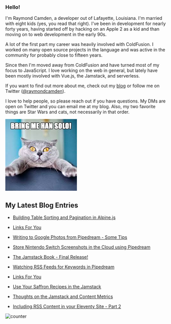 ### Hello!

I'm Raymond Camden, a developer out of Lafayette, Louisiana. I'm married with eight kids (yes, you read that right). I've been in development for nearly forty years, having started off by hacking on an Apple 2 as a kid and than moving on to web development in the early 90s.

A lot of the first part my career was heavily involved with ColdFusion. I worked on many open source projects in the language and was active in the community for probably close to fifteen years. 

Since then I'm moved away from ColdFusion and have turned most of my focus to JavaScript. I love working on the web in general, but lately have been mostly involved with Vue.js, the Jamstack, and serverless. 

If you want to find out more about me, check out my [blog](https://www.raymondcamden.com) or follow me on Twitter ([@raymondcamden](https://twitter.com/raymondcamden)). 

I love to help people, so please reach out if you have questions. My DMs are open on Twitter and you can email me at my blog. Also, my two favorite things are Star Wars and cats, not necessarily in that order.

![Star Wars cat](https://raw.githubusercontent.com/cfjedimaster/cfjedimaster/master/cat.jpg)

<!-- RSS -->
## My Latest Blog Entries

* [Building Table Sorting and Pagination in Alpine.js](https://www.raymondcamden.com/2022/05/02/building-table-sorting-and-pagination-in-alpinejs)

* [Links For You](https://www.raymondcamden.com/2022/05/01/links-for-you)

* [Writing to Google Photos from Pipedream - Some Tips](https://www.raymondcamden.com/2022/04/28/writing-to-google-photos-from-pipedream-some-tips)

* [Store Nintendo Switch Screenshots in the Cloud using Pipedream](https://www.raymondcamden.com/2022/04/23/store-nintendo-switch-screenshots-in-the-cloud-using-pipedream)

* [The Jamstack Book - Final Release!](https://www.raymondcamden.com/2022/04/21/the-jamstack-book-final-release)

* [Watching RSS Feeds for Keywords in Pipedream](https://www.raymondcamden.com/2022/04/19/watching-rss-feeds-for-keywords-in-pipedream)

* [Links For You](https://www.raymondcamden.com/2022/04/17/links-for-you)

* [Use Your Saffron Recipes in the Jamstack](https://www.raymondcamden.com/2022/04/11/use-your-saffron-recipes-in-the-jamstack)

* [Thoughts on the Jamstack and Content Metrics](https://www.raymondcamden.com/2022/04/06/thoughts-on-jamstack-and-content-metrics)

* [Including RSS Content in your Eleventy Site - Part 2](https://www.raymondcamden.com/2022/04/03/including-rss-content-in-your-eleventy-site-part-2)

<!-- ENDRSS -->

![counter](https://enzy20r2pibx5pb.m.pipedream.net)

